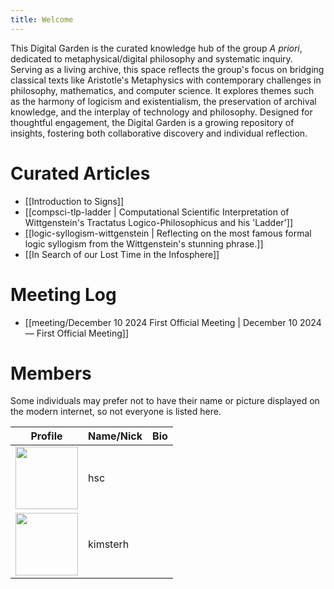 ```yaml
---
title: Welcome
---
```


This Digital Garden is the curated knowledge hub of the group *A priori*, dedicated to metaphysical/digital philosophy and systematic inquiry. Serving as a living archive, this space reflects the group's focus on bridging classical texts like Aristotle's Metaphysics with contemporary challenges in philosophy, mathematics, and computer science. It explores themes such as the harmony of logicism and existentialism, the preservation of archival knowledge, and the interplay of technology and philosophy. Designed for thoughtful engagement, the Digital Garden is a growing repository of insights, fostering both collaborative discovery and individual reflection.

# Curated Articles
- [[Introduction to Signs]]
- [[compsci-tlp-ladder | Computational Scientific Interpretation of Wittgenstein's Tractatus Logico-Philosophicus and his 'Ladder']]
- [[logic-syllogism-wittgenstein | Reflecting on the most famous formal logic syllogism from the Wittgenstein's stunning phrase.]]
- [[In Search of our Lost Time in the Infosphere]]

# Meeting Log
- [[meeting/December 10 2024 First Official Meeting | December 10 2024 — First Official Meeting]]

# Members
Some individuals may prefer not to have their name or picture displayed on the modern internet, so not everyone is listed here.

| Profile                                                        | Name/Nick      | Bio                                     |
|----------------------------------------------------------------|----------------|-----------------------------------------|
| <img src="/static/images/profile/hsc.png" width="100">         | hsc            |                                         |
| <img src="/static/images/profile/kimsterh.png" width="100">    | kimsterh       |                                         |
